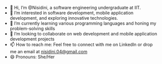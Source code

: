 - 👋 Hi, I’m @Nisidini, a software engineering undergraduate at IIT.
- 👀 I’m interested in software development, mobile application development, and exploring innovative technologies.
- 🌱 I’m currently learning various programming languages and honing my problem-solving skills
- 💞️ I’m looking to collaborate on web development and mobile application development projects
- 📫 How to reach me: Feel free to connect with me on LinkedIn or drop me an email at nisidini.04@gmail.com
- 😄 Pronouns: She/Her


<!---
Nisidini/Nisidini is a ✨ special ✨ repository because its `README.md` (this file) appears on your GitHub profile.
You can click the Preview link to take a look at your changes.
--->
